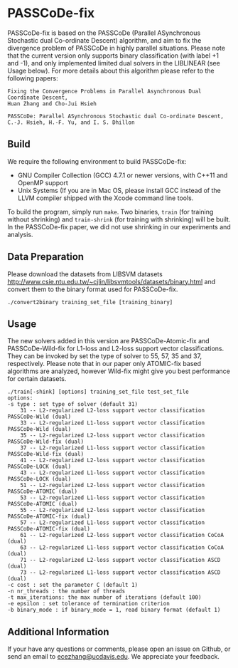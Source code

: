 PASSCoDe-fix
========================
PASSCoDe-fix is based on the PASSCoDe (Parallel ASynchronous Stochastic dual Co-ordinate Descent)
algorithm, and aim to fix the divergence problem of PASSCoDe in highly parallel situations.
Please note that the current version only supports binary classification (with label +1 and -1),
and only implemented limited dual solvers in the LIBLINEAR (see Usage below).
For more details about this algorithm please refer to the following papers:

```
Fixing the Convergence Problems in Parallel Asynchronous Dual Coordinate Descent,
Huan Zhang and Cho-Jui Hsieh

PASSCoDe: Parallel ASynchronous Stochastic dual Co-ordinate Descent, 
C.-J. Hsieh, H.-F. Yu, and I. S. Dhillon
```

Build
---------------

We require the following environment to build PASSCoDe-fix:

- GNU Compiler Collection (GCC) 4.7.1 or newer versions, with C++11 and OpenMP support
- Unix Systems (If you are in Mac OS, please install GCC instead of the LLVM compiler shipped with the Xcode command line tools.

To build the program, simply run `make`. Two binaries, `train` (for training without shrinking)
and `train-shrink` (for training with shrinking) will be built. 
In the PASSCoDe-fix paper, we did not use shrinking in our experiments and analysis.

Data Preparation 
----------------

Please download the datasets from LIBSVM datasets
http://www.csie.ntu.edu.tw/~cjlin/libsvmtools/datasets/binary.html
and convert them to the binary format used for PASSCoDe-fix. 

```
./convert2binary training_set_file [training_binary]
```


Usage
----------------

The new solvers added in this version are PASSCoDe-Atomic-fix and PASSCoDe-Wild-fix for L1-loss
and L2-loss support vector classifications.
They can be invoked by set the type of solver to 55, 57, 35 and 37, respectively.
Please note that in our paper only ATOMIC-fix based algorithms are analyzed,
however Wild-fix might give you best performance for certain datasets.

```
./train[-shink] [options] training_set_file test_set_file
options:
-s type : set type of solver (default 31)
	31 -- L2-regularized L2-loss support vector classification PASSCoDe-Wild (dual)
	33 -- L2-regularized L1-loss support vector classification PASSCoDe-Wild (dual)
	35 -- L2-regularized L2-loss support vector classification PASSCoDe-Wild-fix (dual)
	37 -- L2-regularized L1-loss support vector classification PASSCoDe-Wild-fix (dual)
	41 -- L2-regularized L2-loss support vector classification PASSCoDe-LOCK (dual)
	43 -- L2-regularized L1-loss support vector classification PASSCoDe-LOCK (dual)
	51 -- L2-regularized L2-loss support vector classification PASSCoDe-ATOMIC (dual)
	53 -- L2-regularized L1-loss support vector classification PASSCoDe-ATOMIC (dual)
	55 -- L2-regularized L2-loss support vector classification PASSCoDe-ATOMIC-fix (dual)
	57 -- L2-regularized L1-loss support vector classification PASSCoDe-ATOMIC-fix (dual)
	61 -- L2-regularized L2-loss support vector classification CoCoA (dual)
	63 -- L2-regularized L1-loss support vector classification CoCoA (dual)
	71 -- L2-regularized L2-loss support vector classification ASCD (dual)
	73 -- L2-regularized L1-loss support vector classification ASCD (dual)
-c cost : set the parameter C (default 1)
-n nr_threads : the number of threads
-t max_iterations: the max number of iterations (default 100)
-e epsilon : set tolerance of termination criterion
-b binary_mode : if binary_mode = 1, read binary format (default 1)
```


Additional Information
----------------------

If your have any questions or comments, please open an issue on Github,
or send an email to ecezhang@ucdavis.edu. We appreciate your feedback.

